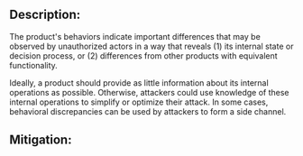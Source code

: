 ## Description:

The product's behaviors indicate important differences that may be observed by unauthorized actors in a way that reveals (1) its internal state or decision process, or (2) differences from other products with equivalent functionality.

Ideally, a product should provide as little information about its internal operations as possible. Otherwise, attackers could use knowledge of these internal operations to simplify or optimize their attack. In some cases, behavioral discrepancies can be used by attackers to form a side channel.

## Mitigation:
